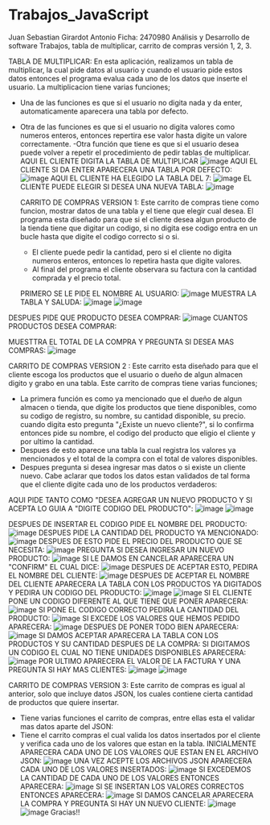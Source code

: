 # Trabajos_JavaScript
Juan Sebastian Girardot Antonio 
Ficha: 2470980 Análisis y Desarrollo de software
Trabajos, tabla de multiplicar, carrito de compras versión 1, 2, 3.

TABLA DE MULTIPLICAR:
En esta aplicación, realizamos un tabla de multiplicar, la cual pide datos al usuario y cuando el usuario pide estos datos entonces el programa evalua cada uno de los datos que inserte el usuario. La multiplicacion tiene varias funciones;
- Una de las funciones es que si el usuario no digita nada y da enter, automaticamente aparecera una tabla por defecto.
- Otra de las funciones es que si el usuario no digita valores como numeros enteros, entonces repertira ese valor hasta digite un valore correctamente.
-Otra función que tiene es que si el usuario desea puede volver a repetir el procedimiento de pedir tablas de multiplicar.
AQUI EL CLIENTE DIGITA LA TABLA DE MULTIPLICAR
![image](https://user-images.githubusercontent.com/101753244/176967513-ea01067d-9681-4001-b488-4f8bb336190b.png)
AQUI EL CLIENTE SI DA ENTER APARECERA UNA TABLA POR DEFECTO:
![image](https://user-images.githubusercontent.com/101753244/176967566-b2a78303-00b4-49b8-ae65-db8f5ac66cdc.png)
AQUI EL CLIENTE HA ELEGIDO LA TABLA DEL 7:
![image](https://user-images.githubusercontent.com/101753244/176967616-fa77ce4d-f7b1-458b-89a5-fbfcc4334e0d.png)
EL CLIENTE PUEDE ELEGIR SI DESEA UNA NUEVA TABLA:
![image](https://user-images.githubusercontent.com/101753244/176967646-c04364b6-9a36-4770-bc59-c98fe3b55cad.png)


  CARRITO DE COMPRAS VERSION 1:
  Este carrito de compras tiene como  funcion, mostrar datos de una tabla y el tiene que elegir cual desea.
  El programa esta diseñado para que si el cliente desea algun producto de la tienda tiene que digitar un codigo, si no digita ese codigo entra en un bucle hasta que digite el codigo correcto si o si.
  - El cliente puede pedir la cantidad, pero si el cliente no digita numeros enteros, entonces lo repetira hasta que digite valores.
  - Al final del programa el cliente observara su factura con  la cantidad comprada y el precio total.
  
  PRIMERO SE LE PIDE EL NOMBRE AL USUARIO:
  ![image](https://user-images.githubusercontent.com/101753244/176968739-d84de33a-9b6b-434c-9c42-f73795d172cc.png)
  MUESTRA LA TABLA Y SALUDA:
![image](https://user-images.githubusercontent.com/101753244/176968765-61b0afb3-2fc9-457c-83b9-d76c9553ce40.png)
![image](https://user-images.githubusercontent.com/101753244/176968797-6a254f77-4a36-4cc0-81d7-391edde2c4b5.png)

DESPUES PIDE QUE PRODUCTO DESEA COMPRAR:
![image](https://user-images.githubusercontent.com/101753244/176968830-484d05e0-e947-407b-b13c-e831ec52875f.png)
CUANTOS PRODUCTOS DESEA COMPRAR:

MUESTTRA EL TOTAL DE LA COMPRA Y PREGUNTA SI DESEA MAS COMPRAS:
![image](https://user-images.githubusercontent.com/101753244/176968935-58436b79-70d4-4cc7-85c2-ebfc728fa8da.png)


CARRITO DE COMPRAS VERSION 2 :
Este carrito esta diseñado para que el cliente escoga los productos que el usuario o dueño de algun almacen digito y grabo en una tabla.
Este carrito de compras tiene varias funciones;
- La primera función es como ya mencionado que el dueño de algun almacen o tienda, que digite los productos que tiene disponibles, 
como su codigo de registro, su nombre, su cantidad disponible, su precio.
cuando digita esto pregunta "¿Existe un nuevo cliente?", si lo confirma entonces pide su nombre, el codigo del producto que eligio el cliente y por ultimo la cantidad.
- Despues de esto aparece una tabla la cual registra los valores ya mencionados y el total de la compra con el total de valores disponibles.
- Despues pregunta si desea ingresar mas datos o si existe un cliente nuevo. Cabe aclarar que todos los datos estan validados de tal forma que el cliente digite cada uno de los productos verdaderos:

AQUI PIDE TANTO COMO "DESEA AGREGAR UN NUEVO PRODUCTO Y SI ACEPTA LO GUIA A "DIGITE CODIGO DEL PRODUCTO":
![image](https://user-images.githubusercontent.com/101753244/176970089-a48269fb-a44f-46ea-97d8-d474c957fe83.png)
![image](https://user-images.githubusercontent.com/101753244/176969921-3fafd527-3bf8-40f1-97d2-101e2894640d.png)

DESPUES DE INSERTAR EL CODIGO PIDE EL NOMBRE DEL PRODUCTO:
![image](https://user-images.githubusercontent.com/101753244/176969972-b84c4444-0527-49c9-ab0e-45ada669d28d.png)
DESPUES PIDE LA CANTIDAD DEL PRODUCTO YA MENCIONADO:
![image](https://user-images.githubusercontent.com/101753244/176970007-f2a2407b-daf8-4f9e-959b-0ded8a7d53a2.png)
DESPUES DE ESTO PIDE EL PRECIO DEL PRODUCTO QUE SE NECESITA:
![image](https://user-images.githubusercontent.com/101753244/176970060-7201e781-67b5-4451-9fdf-44de54dfb711.png)
PREGUNTA SI DESEA INGRESAR UN NUEVO PRODUCTO:
![image](https://user-images.githubusercontent.com/101753244/176970129-507cf093-6866-419d-8779-c53e0858bca0.png)
SI LE DAMOS EN CANCELAR APARECERA UN "CONFIRM" EL CUAL DICE:
![image](https://user-images.githubusercontent.com/101753244/176970166-03c36f41-57c0-48f6-b168-b2875e9b861b.png)
DESPUES DE ACEPTAR ESTO, PEDIRA EL NOMBRE DEL CLIENTE:
![image](https://user-images.githubusercontent.com/101753244/176970220-95619b0a-91c7-417d-90bc-ae47b561106a.png)
DESPUES DE ACEPTAR EL NOMBRE DEL CLIENTE APARECERA LA TABLA CON LOS PRODUCTOS YA DIGITADOS Y PEDIRA UN CODIGO DEL PRODUCTO:
![image](https://user-images.githubusercontent.com/101753244/176970304-41b091e6-550b-4bf1-ac49-e9f8407c3c96.png)
![image](https://user-images.githubusercontent.com/101753244/176970319-d93c1d07-c212-4383-af29-fe0c7c48e653.png)
SI EL CLIENTE PONE UN CODIGO DIFERENTE AL QUE TIENE QUE PONER APARECERA:
![image](https://user-images.githubusercontent.com/101753244/176970360-7144f81e-a8a3-4839-afcf-2e90ec155e0b.png)
SI PONE EL CODIGO CORRECTO PEDIRA LA CANTIDAD DEL PRODUCTO:
![image](https://user-images.githubusercontent.com/101753244/176970415-202ea528-a72d-4e92-a4bd-5eac56b74141.png)
SI EXCEDE LOS VALORES QUE HEMOS PEDIDO APARECERA:
![image](https://user-images.githubusercontent.com/101753244/176970432-4615e65c-bcb8-4b73-85e4-f980631dabaf.png)
DESPUES DE PONER TODO BIEN APARECERA:
![image](https://user-images.githubusercontent.com/101753244/176970534-ef123661-96aa-4466-913d-2e2b88362190.png)
SI DAMOS ACEPTAR APARECERA LA TABLA CON LOS PRODUCTOS Y SU CANTIDAD DESPUES DE LA COMPRA:
SI DIGITAMOS UN CODIGO EL CUAL NO TIENE UNIDADES DISPONIBLES APARECERA:
![image](https://user-images.githubusercontent.com/101753244/176970657-2ad0aca6-9eda-44b4-9777-db4119652d7b.png)
POR ULTIMO APARECERA EL VALOR DE LA FACTURA Y UNA PREGUNTA SI HAY MAS CLIENTES:
![image](https://user-images.githubusercontent.com/101753244/176970784-ca4aca45-46e1-4cf0-b94e-e8c1ef0bf483.png)
![image](https://user-images.githubusercontent.com/101753244/176970791-a90b6483-10c1-419e-bc95-0db8502d9691.png)


CARRITO DE COMPRAS VERSION 3:
Este carrito de compras es igual al anterior, solo que incluye datos JSON, los cuales contiene cierta cantidad de productos que quiere insertar.
- Tiene varias funciones el carrito de compras, entre ellas esta el validar mas datos aparte del JSON:
- Tiene el carrito compras el cual valida los datos insertados por el cliente y verifica cada uno de los valores que estan en la tabla.
INICIALMENTE APARECERA CADA UNO DE LOS VALORES QUE ESTAN EN EL ARCHIVO JSON:
![image](https://user-images.githubusercontent.com/101753244/176971247-877cce92-075a-4c5d-b9c5-840eeeb746d4.png)
UNA VEZ ACEPTE LOS ARCHIVOS JSON APARECERA CADA UNO DE LOS VALORES INSERTADOS:
![image](https://user-images.githubusercontent.com/101753244/176971359-cef96d61-3d8b-4064-a35a-ed6959049573.png)
SI EXCEDEMOS LA CANTIDAD DE CADA UNO DE LOS VALORES ENTONCES APARECERA:
![image](https://user-images.githubusercontent.com/101753244/176971405-698dc134-1f84-421a-98e0-a86b01dfb5f1.png)
SI SE INSERTAN LOS VALORES CORRECTOS ENTONCES APARECERA:
![image](https://user-images.githubusercontent.com/101753244/176971479-d405a078-c9c3-465d-bcb7-b8e2f8025409.png)
SI DAMOS CANCELAR APARECERA LA COMPRA Y PREGUNTA SI HAY UN NUEVO CLIENTE:
![image](https://user-images.githubusercontent.com/101753244/176971615-d1af0c64-3a6b-49b8-8160-24e28b76560d.png)
![image](https://user-images.githubusercontent.com/101753244/176971629-d06ca59a-37da-43a1-9420-2b89d9635831.png)
Gracias!!
